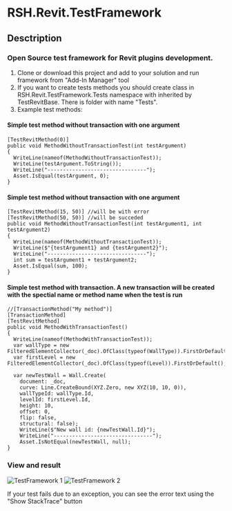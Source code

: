 # RSH.Revit.TestFramework
## Desctription
### Open Source test framework for Revit plugins development.
1) Clone or download this project and add to your solution and run framework from "Add-In Manager" tool
2) If you want to create tests methods you should create class in RSH.Revit.TestFramework.Tests namespace with inherited by TestRevitBase. There is folder with name "Tests".
3) Example test methods:
#### Simple test method without transaction with one argument
```
[TestRevitMethod(0)]
public void MethodWithoutTransactionTest(int testArgument)
{
  WriteLine(nameof(MethodWithoutTransactionTest));
  WriteLine(testArgument.ToString());
  WriteLine("--------------------------------");
  Asset.IsEqual(testArgument, 0);
}
```
#### Simple test method without transaction with one argument
```
[TestRevitMethod(15, 50)] //will be with error
[TestRevitMethod(50, 50)] //will be succeded
public void MethodWithoutTransactionTest(int testArgument1, int testArgument2)
{
  WriteLine(nameof(MethodWithoutTransactionTest));
  WriteLine($"{testArgument1} and {testArgument2}");
  WriteLine("--------------------------------");
  int sum = testArgument1 + testArgument2;
  Asset.IsEqual(sum, 100);
}
```
#### Simple test method with transaction. A new transaction will be created with the spectial name or method name when the test is run
```
//[TransactionMethod("My method")]
[TransactionMethod]
[TestRevitMethod]
public void MethodWithTransactionTest()
{
  WriteLine(nameof(MethodWithTransactionTest));
  var wallType = new FilteredElementCollector(_doc).OfClass(typeof(WallType)).FirstOrDefault();
  var firstLevel = new FilteredElementCollector(_doc).OfClass(typeof(Level)).FirstOrDefault();

  var newTestWall = Wall.Create(
    document: _doc,
    curve: Line.CreateBound(XYZ.Zero, new XYZ(10, 10, 0)),
    wallTypeId: wallType.Id,
    levelId: firstLevel.Id,
    height: 10,
    offset: 0,
    flip: false,
    structural: false);
    WriteLine($"New wall id: {newTestWall.Id}");
    WriteLine("--------------------------------");
    Asset.IsNotEqual(newTestWall, null);
}
```
### View and result
![TestFramework 1](https://github.com/RuslanShishmarev/RSH.Revit.TestFramework/assets/50487026/40da3fe4-cbce-4d0b-9039-f13d56ee78e2)
![TestFramework 2](https://github.com/RuslanShishmarev/RSH.Revit.TestFramework/assets/50487026/126f66da-7c9b-4e80-8b1c-e7638d0a566d)

If your test fails due to an exception, you can see the error text using the "Show StackTrace" button



